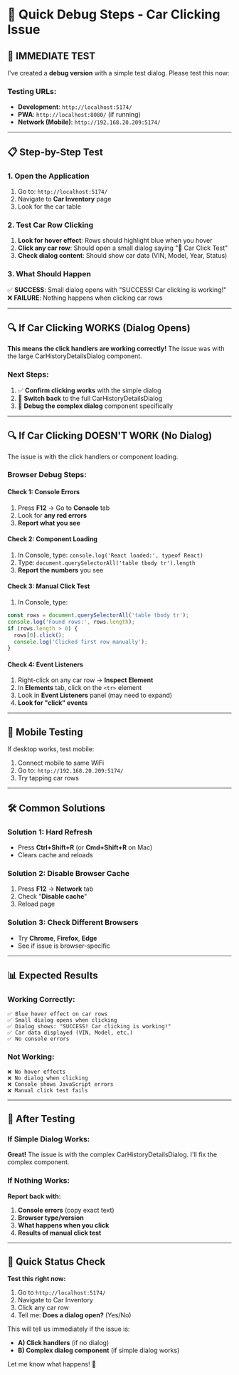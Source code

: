 # 🔧 Quick Debug Steps - Car Clicking Issue

## 🚀 **IMMEDIATE TEST**

I've created a **debug version** with a simple test dialog. Please test this now:

### **Testing URLs:**
- **Development**: `http://localhost:5174/`
- **PWA**: `http://localhost:8080/` (if running)
- **Network (Mobile)**: `http://192.168.20.209:5174/`

---

## 📋 **Step-by-Step Test**

### **1. Open the Application**
1. Go to: `http://localhost:5174/`
2. Navigate to **Car Inventory** page
3. Look for the car table

### **2. Test Car Row Clicking**
1. **Look for hover effect**: Rows should highlight blue when you hover
2. **Click any car row**: Should open a small dialog saying "🧪 Car Click Test"
3. **Check dialog content**: Should show car data (VIN, Model, Year, Status)

### **3. What Should Happen**
✅ **SUCCESS**: Small dialog opens with "SUCCESS! Car clicking is working!"  
❌ **FAILURE**: Nothing happens when clicking car rows

---

## 🔍 **If Car Clicking WORKS (Dialog Opens)**

**This means the click handlers are working correctly!** The issue was with the large CarHistoryDetailsDialog component.

### **Next Steps:**
1. ✅ **Confirm clicking works** with the simple dialog
2. 🔄 **Switch back** to the full CarHistoryDetailsDialog
3. 🐛 **Debug the complex dialog** component specifically

---

## 🔍 **If Car Clicking DOESN'T WORK (No Dialog)**

The issue is with the click handlers or component loading.

### **Browser Debug Steps:**

#### **Check 1: Console Errors**
1. Press **F12** → Go to **Console** tab
2. Look for **any red errors**
3. **Report what you see**

#### **Check 2: Component Loading**
1. In Console, type: `console.log('React loaded:', typeof React)`
2. Type: `document.querySelectorAll('table tbody tr').length`
3. **Report the numbers** you see

#### **Check 3: Manual Click Test**
1. In Console, type:
```javascript
const rows = document.querySelectorAll('table tbody tr');
console.log('Found rows:', rows.length);
if (rows.length > 0) {
  rows[0].click();
  console.log('Clicked first row manually');
}
```

#### **Check 4: Event Listeners**
1. Right-click on any car row → **Inspect Element**
2. In **Elements** tab, click on the `<tr>` element
3. Look in **Event Listeners** panel (may need to expand)
4. **Look for "click" events**

---

## 📱 **Mobile Testing**

If desktop works, test mobile:
1. Connect mobile to same WiFi
2. Go to: `http://192.168.20.209:5174/`
3. Try tapping car rows

---

## 🛠️ **Common Solutions**

### **Solution 1: Hard Refresh**
- Press **Ctrl+Shift+R** (or **Cmd+Shift+R** on Mac)
- Clears cache and reloads

### **Solution 2: Disable Browser Cache**
1. Press **F12** → **Network** tab
2. Check "**Disable cache**"
3. Reload page

### **Solution 3: Check Different Browsers**
- Try **Chrome**, **Firefox**, **Edge**
- See if issue is browser-specific

---

## 📊 **Expected Results**

### **Working Correctly:**
```
✅ Blue hover effect on car rows
✅ Small dialog opens when clicking
✅ Dialog shows: "SUCCESS! Car clicking is working!"
✅ Car data displayed (VIN, Model, etc.)
✅ No console errors
```

### **Not Working:**
```
❌ No hover effects
❌ No dialog when clicking
❌ Console shows JavaScript errors
❌ Manual click test fails
```

---

## 🔄 **After Testing**

### **If Simple Dialog Works:**
**Great!** The issue is with the complex CarHistoryDetailsDialog. I'll fix the complex component.

### **If Nothing Works:**
**Report back with:**
1. **Console errors** (copy exact text)
2. **Browser type/version**
3. **What happens when you click**
4. **Results of manual click test**

---

## 🎯 **Quick Status Check**

**Test this right now:**
1. Go to `http://localhost:5174/`
2. Navigate to Car Inventory 
3. Click any car row
4. Tell me: **Does a dialog open?** (Yes/No)

This will tell us immediately if the issue is:
- **A) Click handlers** (if no dialog)
- **B) Complex dialog component** (if simple dialog works)

Let me know what happens! 🚀
